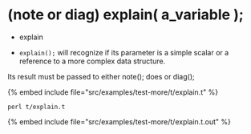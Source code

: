 # (note or diag) explain( a_variable );


* explain

* `explain();` will recognize if its parameter is a simple scalar or a reference to a more complex data structure.

Its result must be passed to either note(); does or diag();


{% embed include file="src/examples/test-more/t/explain.t" %}

```
perl t/explain.t
```

{% embed include file="src/examples/test-more/t/explain.t.out" %}



